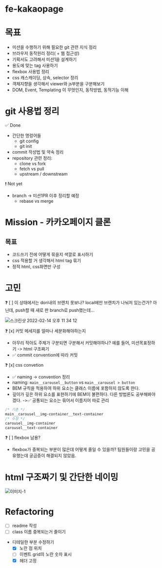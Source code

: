 # fe-kakaopage

# 목표

- 미션을 수행하기 위해 필요한 git 관련 지식 정리
- 브라우저 동작원리 정리( + 웹 접근성)
- 기획서도 고려해서 미션1을 설계하기
- 용도에 맞는 tag 사용하기
- flexbox 사용법 정리
- css 캐스캐이딩, 상속, selector 정리
- 객체지향을 생각해서 viewer와 js부분을 구분해보기
- DOM, Event, Templating 이 무엇인지, 동작방법, 동적기능 이해

# git 사용법 정리

✅ Done

- 간단한 명렁어들
  - git config
  - git init
- commit 작성법 및 약속 정리
- repository 관련 정리:
  - clone vs fork
  - fetch vs pull
  - upstream / downstream

❗️ Not yet

- branch -> 미션1PR 이후 정리할 예정
  - rebase vs merge

# Mission - 카카오페이지 클론

## 목표

- 코드쓰기 전에 어떻게 묶을지 색깔로 표시하기
- css 적용할 거 생각해서 html tag 묶기
- 정적 html, css화면만 구성

# 고민

❓ [ ] 이 상태에서는 dori내의 브랜치 못보나? local에만 브랜치가 나눠저 있는건가? 아닌데, push할 때 새로 판 branch로 push했는데...

![스크린샷 2022-02-14 오후 11 34 12](https://user-images.githubusercontent.com/71386219/153883813-ac766d7b-ef76-43c2-a275-efaaaadceca2.png)

❓ [x] 커밋 메세지를 얼마나 세분화해야하는지

- 아무리 작아도 주제가 구분되면 구분해서 커밋해야하나? 예를 들어, 미션목표정하기 -> html 구조짜기
- ✅ commit convention에 따라 커밋

❓ [x] css convetion

- ✅ naming -> convention 정리
- naming: `main__carousel__button` vs `main__carousel > button`
- BEM 규칙을 적용하여 하위 요소는 클래스 이름에 포함하지 않도록 한다.
- 깊이가 깊은 하위 요소를 표현하기에 BEM이 불편하다. 다른 방법론도 공부해봐야겠다. ->✅ 공통되는 요소는 묶어서 이름지어 따로 관리

```css
/* 기존 */
main__carousel__img-container__text-container
/* 수정 */
carousel__img-container
carousel__text-container
```

❓ [ ] flexbox 남용?

- flexbox가 중복되는 부분이 많은데 어떻게 줄일 수 있을까? 팀원들이랑 고민을 공유했는데 궁금증이 해결되지 않았음.

# html 구조짜기 및 간단한 네이밍

![이미지-1](https://user-images.githubusercontent.com/71386219/153881920-aa848f63-bb26-48c7-b39c-a000ceac688d.jpg)

# Refactoring

- [ ] readme 작성
- [ ] class 이름 중복되는거 줄이기
- 디테일한 부분 수정하기
  - [x] 노란 점 위치
  - [ ] 이벤트 grid의 노란 숫자 표시
  - [x] 헤더 고정
